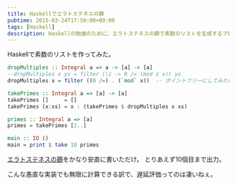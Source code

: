 ```yaml
---
title: Haskellでエラトステネスの篩
pubtime: 2015-03-24T17:59:00+09:00
tags: [Haskell]
description: Haskellの勉強のために、エラトステネスの篩で素数のリストを生成するプログラムを書いてみました。安直な実装でも無限リストが作れるので、Haskellの威力を感じます。
---
```


Haskellで素数のリストを作ってみた。

``` haskell
dropMultiples :: Integral a => a -> [a] -> [a]
--dropMultiples x ys = filter (\z -> 0 /= (mod z x)) ys
dropMultiples x = filter ((0 /=) . (`mod` x))  -- ポイントフリーにしてみたけど微妙？

takePrimes :: Integral a => [a] -> [a]
takePrimes []     = []
takePrimes (x:xs) = x : (takePrimes $ dropMultiples x xs)

primes :: Integral a => [a]
primes = takePrimes [2..]

main :: IO ()
main = print $ take 10 primes
```

[エラトステネスの篩](http://ja.wikipedia.org/wiki/%%E3%%82%%A8%%E3%%83%%A9%%E3%%83%%88%%E3%%82%%B9%%E3%%83%%86%%E3%%83%%8D%%E3%%82%%B9%%E3%%81%%AE%%E7%%AF%%A9)をかなり安直に書いただけ。
とりあえず10個目まで出力。

こんな愚直な実装でも無限に計算できる訳で、遅延評価ってのは凄いねぇ。
